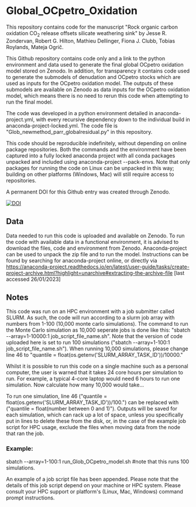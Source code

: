 # Global_OCpetro_Oxidation

This repository contains code for the manuscript "Rock organic carbon oxidation CO<sub>2</sub> release offsets silicate weathering sink" by Jesse R. Zondervan, Robert G. Hilton, Mathieu Dellinger, Fiona J. Clubb,  Tobias Roylands, Mateja Ogrič.

This Github repository contains code only and a link to the python environment and data used to generate the final global OCpetro oxidation model stored on Zenodo. In addition, for transparency it contains code used to generate the submodels of denudation and OCpetro stocks which are used as inputs for the OCpetro oxidation model. The outputs of these submodels are available on Zenodo as data inputs for the OCpetro oxidation model, which means there is no need to rerun this code when attempting to run the final model.

The code was developed in a python environment detailed in anaconda-project.yml, with every recursive dependency down to the individual build in anaconda-project-locked.yml. The code file is "Glob_newmethod_parr_globalresidual.py" in this repository.

This code should be reproducible indefinitely, without depending on online package repositories. Both the commands and the environment have been captured into a fully locked anaconda project with all conda packages unpacked and included using anaconda-project --pack-envs. Note that only packages for running the code on Linux can be unpacked in this way; building on other platforms (Windows, Mac) will still require access to repositories.

A permanent DOI for this Github entry was created through Zenodo.

[![DOI](https://zenodo.org/badge/592910202.svg)](https://zenodo.org/badge/latestdoi/592910202)

## Data
Data needed to run this code is uploaded and available on Zenodo. To run the code with available data in a functional environment, it is advised to download the files, code and environment from Zenodo. Anaconda-project can be used to unpack the zip file and to run the model. Instructions can be found by searching for anaconda-project online, or directly via https://anaconda-project.readthedocs.io/en/latest/user-guide/tasks/create-project-archive.html?highlight=unarchive#extracting-the-archive-file [last accessed 26/01/2023]

## Notes
This code was run on an HPC environment with a job submitter called SLURM. As such, the code will run according to a slurm job array with numbers from 1-100 (10,000 monte carlo simulations). The command to run the Monte Carlo simulation as 10,000 seperate jobs is done like this: "sbatch --array=1-10000:1 job_script_file_name.sh". Note that the version of code uploaded here is set to run 100 simulations ("sbatch --array=1-100:1 job_script_file_name.sh"). When running 10,000 simulations, please change line 46 to "quantile = float(os.getenv('SLURM_ARRAY_TASK_ID'))/10000."

Whilst it is possible to run this code on a single machine such as a personal computer, the user is warned that it takes 24 core hours per simulation to run. For example, a typical 4-core laptop would need 6 hours to run one simulation. Now calculate how many 10,000 would take...

To run one simulation, line 46 ("quantile = float(os.getenv('SLURM_ARRAY_TASK_ID'))/100.") can be replaced with ("quantile = float(number between 0 and 1)"). Outputs will be saved for each simulation, which can rack up a lot of space, unless you specifically put in lines to delete these from the disk, or, in the case of the example job script for HPC usage, exclude the files when moving data from the node that ran the job.

### Example:

sbatch --array=1-100:1 run_Glob_OCpetro_model.sh    #note that this runs 100 simulations.

An example of a job script file has been appended. Please note that the details of this job script depend on your machine or HPC system. Please consult your HPC support or platform's (Linux, Mac, Windows) command prompt instructions.
